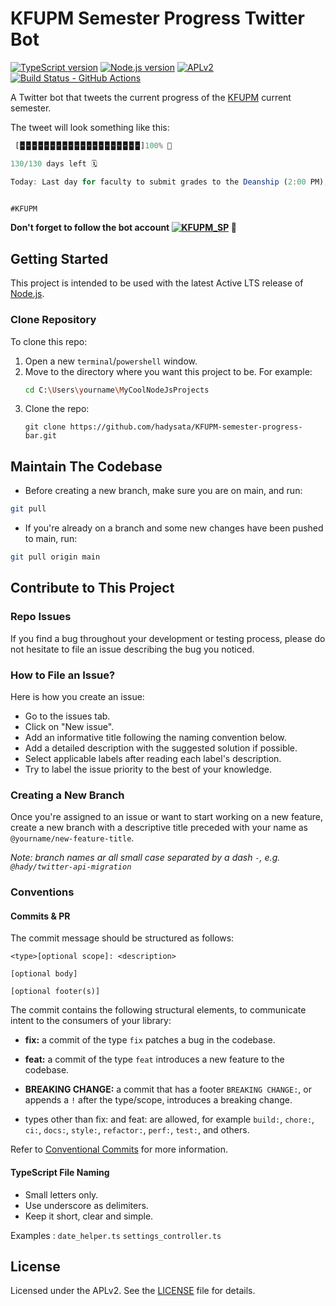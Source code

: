 # KFUPM Semester Progress Twitter Bot

[![TypeScript version][ts-badge]][typescript]
[![Node.js version][nodejs-badge]][nodejs]
[![APLv2][license-badge]][license]
[![Build Status - GitHub Actions][gha-badge]][gha-ci]

A Twitter bot that tweets the current progress of the [KFUPM] current semester.

The tweet will look something like this:

```javascript
 [🁢🁢🁢🁢🁢🁢🁢🁢🁢🁢🁢🁢🁢🁢🁢🁢🁢🁢🁢🁢]100% 🎉

130/130 days left 🗓

Today: Last day for faculty to submit grades to the Deanship (2:00 PM);Official Graduation Date 💡


#KFUPM
```

**Don't forget to follow the bot account <a href="https://twitter.com/KFUPM_SP" target="blank"><img src="https://img.shields.io/twitter/follow/KFUPM_SP?logo=twitter&style=for-the-badge" alt="KFUPM_SP" /></a> 🫶**

## Getting Started

This project is intended to be used with the latest Active LTS release of [Node.js][nodejs].

### Clone Repository

To clone this repo:

1. Open a new `terminal`/`powershell` window.
2. Move to the directory where you want this project to be. For example:
   ```bash
   cd C:\Users\yourname\MyCoolNodeJsProjects
   ```
3. Clone the repo:
   ```
   git clone https://github.com/hadysata/KFUPM-semester-progress-bar.git
   ```

## Maintain The Codebase

- Before creating a new branch, make sure you are on main, and run:

```bash
git pull
```

- If you're already on a branch and some new changes have been pushed to main, run:

```bash
git pull origin main
```

## Contribute to This Project

### Repo Issues

If you find a bug throughout your development or testing process, please do not hesitate to file an issue describing the bug you noticed.

### How to File an Issue?

Here is how you create an issue:

- Go to the issues tab.
- Click on "New issue".
- Add an informative title following the naming convention below.
- Add a detailed description with the suggested solution if possible.
- Select applicable labels after reading each label's description.
- Try to label the issue priority to the best of your knowledge.

### Creating a New Branch

Once you're assigned to an issue or want to start working on a new feature, create a new branch with a descriptive title preceded with your name as `@yourname/new-feature-title`.

_Note: branch names ar all small case separated by a dash `-`, e.g. `@hady/twitter-api-migration`_

### Conventions

#### Commits & PR

The commit message should be structured as follows:

```
<type>[optional scope]: <description>

[optional body]

[optional footer(s)]
```

The commit contains the following structural elements, to communicate intent to the consumers of your library:

- **fix:** a commit of the type `fix` patches a bug in the codebase.

- **feat:** a commit of the type `feat` introduces a new feature to the codebase.

- **BREAKING CHANGE:** a commit that has a footer `BREAKING CHANGE:`, or appends a `!` after the type/scope, introduces a breaking change.

- types other than fix: and feat: are allowed, for example `build:`, `chore:`, `ci:`, `docs:`, `style:`, `refactor:`, `perf:`, `test:`, and others.

Refer to [Conventional Commits](https://www.conventionalcommits.org/en/v1.0.0/) for more information.

#### TypeScript File Naming

- Small letters only.
- Use underscore as delimiters.
- Keep it short, clear and simple.

Examples :
`date_helper.ts`
`settings_controller.ts`

## License

Licensed under the APLv2. See the [LICENSE](libhttps://github.com/hadysata/KFUPM-semester-progress-bar/blob/main/LICENSE) file for details.

[kfupm]: http://www.kfupm.edu.sa/
[ts-badge]: https://img.shields.io/badge/TypeScript-4.7-blue.svg
[nodejs-badge]: https://img.shields.io/badge/Node.js->=%2016.13-blue.svg
[nodejs]: https://nodejs.org/dist/latest-v14.x/docs/api/
[typescript]: https://www.typescriptlang.org/
[typescript-4-7]: https://devblogs.microsoft.com/typescript/announcing-typescript-4-7/
[license-badge]: https://img.shields.io/badge/license-APLv2-blue.svg
[license]: libhttps://github.com/hadysata/KFUPM-semester-progress-bar/blob/main/LICENSE
[sponsor-badge]: https://img.shields.io/badge/♥-Sponsor-fc0fb5.svg
[jest]: https://facebook.github.io/jest/
[eslint]: https://github.com/eslint/eslint
[prettier]: https://prettier.io
[volta]: https://volta.sh
[volta-getting-started]: https://docs.volta.sh/guide/getting-started
[volta-tomdale]: https://twitter.com/tomdale/status/1162017336699838467?s=20
[gh-actions]: https://github.com/features/actions
[esm]: https://developer.mozilla.org/en-US/docs/Web/JavaScript/Guide/Modules
[sindresorhus-esm]: https://gist.github.com/sindresorhus/a39789f98801d908bbc7ff3ecc99d99c
[nodejs-esm]: https://nodejs.org/docs/latest-v16.x/api/esm.html
[ts47-esm]: https://devblogs.microsoft.com/typescript/announcing-typescript-4-7/#esm-nodejs
[editorconfig]: https://editorconfig.org
[gha-badge]: https://github.com/hadysata/KFUPM-semester-progress-bar/actions/workflows/nodejs.yml/badge.svg
[gha-ci]: https://github.com/hadysata/KFUPM-semester-progress-bar/actions/workflows/nodejs.yml
